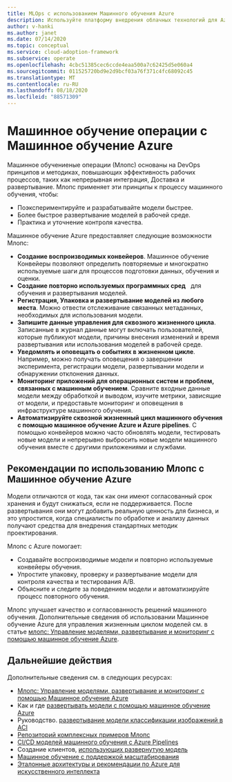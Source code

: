 ```yaml
---
title: MLOps с использованием Машинного обучения Azure
description: Используйте платформу внедрения облачных технологий для Azure, чтобы понять, какие переходы необходимо внести, чтобы обеспечить оперативное управление в облаке.
author: v-hanki
ms.author: janet
ms.date: 07/14/2020
ms.topic: conceptual
ms.service: cloud-adoption-framework
ms.subservice: operate
ms.openlocfilehash: 4cbc51385cec6ccde4eaa500a7c62425d5e060a4
ms.sourcegitcommit: 011525720bd9e2d9bcf03a76f371c4fc68092c45
ms.translationtype: MT
ms.contentlocale: ru-RU
ms.lasthandoff: 08/18/2020
ms.locfileid: "88571309"
---
```

# <a name="machine-learning-operations-with-azure-machine-learning"></a>Машинное обучение операции с Машинное обучение Azure

Машинное обучениеные операции (Млопс) основаны на DevOps принципов и методиках, повышающих эффективность рабочих процессов, таких как непрерывная интеграция, Доставка и развертывание.
Млопс применяет эти принципы к процессу машинного обучения, чтобы:

- Поэкспериментируйте и разрабатывайте модели быстрее.
- Более быстрое развертывание моделей в рабочей среде.
- Практика и уточнение контроля качества.

Машинное обучение Azure предоставляет следующие возможности Млопс:

- **Создание воспроизводимых конвейеров**. Машинное обучение Конвейеры позволяют определить повторяемые и многократно используемые шаги для процессов подготовки данных, обучения и оценки.
- **Создание повторно используемых программных сред**   для обучения и развертывания моделей.
- **Регистрация, Упаковка и развертывание моделей из любого места**. Можно отвести отслеживание связанных метаданных, необходимых для использования модели.
- **Запишите данные управления для сквозного жизненного цикла**. Записанные в журнал данные могут включать пользователей, которые публикуют модели, причины внесения изменений и время развертывания или использования моделей в рабочей среде.
- **Уведомлять и оповещать о событиях в жизненном цикле**. Например, можно получать оповещения о завершении эксперимента, регистрации модели, развертывании модели и обнаружении отклонения данных.
- **Мониторинг приложений для операционных систем и проблем, связанных с машинным обучением**. Сравните входные данные модели между обработкой и выводом, изучите метрики, зависящие от модели, и предоставьте мониторинг и оповещения в инфраструктуре машинного обучения.
- **Автоматизируйте сквозной жизненный цикл машинного обучения с помощью машинное обучение Azure и Azure pipelines**. С помощью конвейеров можно часто обновлять модели, тестировать новые модели и непрерывно выбросить новые модели машинного обучения вместе с другими приложениями и службами.

## <a name="best-practices-for-mlops-with-azure-machine-learning"></a>Рекомендации по использованию Млопс с Машинное обучение Azure

Модели отличаются от кода, так как они имеют согласованный срок хранения и будут снижаться, если не поддерживается. После развертывания они могут добавить реальную ценность для бизнеса, и это упростится, когда специалисты по обработке и анализу данных получают средства для внедрения стандартных методик проектирования.

Млопс с Azure помогает:

- Создавайте воспроизводимые модели и повторно используемые конвейеры обучения.
- Упростите упаковку, проверку и развертывание модели для контроля качества и тестирования A/B.
- Объясните и следите за поведением модели и автоматизируйте процесс повторного обучения.

Млопс улучшает качество и согласованность решений машинного обучения. Дополнительные сведения об использовании Машинное обучение Azure для управления жизненным циклом моделей см. в статье [млопс: Управление моделями, развертывание и мониторинг с помощью машинное обучение Azure](/azure/machine-learning/concept-model-management-and-deployment).

## <a name="next-steps"></a>Дальнейшие действия

Дополнительные сведения см. в следующих ресурсах:

- [Млопс: Управление моделями, развертывание и мониторинг с помощью Машинное обучение Azure](/azure/machine-learning/concept-model-management-and-deployment)
- Как и где [развертывать модели с помощью машинное обучение Azure](/azure/machine-learning/how-to-deploy-and-where)
- Руководство. [развертывание модели классификации изображений в ACI](/azure/machine-learning/tutorial-deploy-models-with-aml)
- [Репозиторий комплексных примеров Млопс](https://github.com/microsoft/MLOps)
- [CI/CD моделей машинного обучения с Azure Pipelines](/azure/devops/pipelines/targets/azure-machine-learning?tabs=yaml&view=azure-devops)
- Создание клиентов, [использующих развернутую модель](/azure/machine-learning/how-to-consume-web-service)
- [Машинное обучение с поддержкой масштабирования](/azure/architecture/data-guide/big-data/machine-learning-at-scale)
- [Эталонные архитектуры и рекомендации по Azure для искусственного интеллекта](https://github.com/microsoft/AI)
